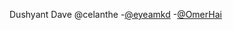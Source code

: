 Dushyant Dave
@celanthe 
-[@eyeamkd](www.github.com/eyeamkd)
-[@OmerHai](https://github.com/OmerHai)